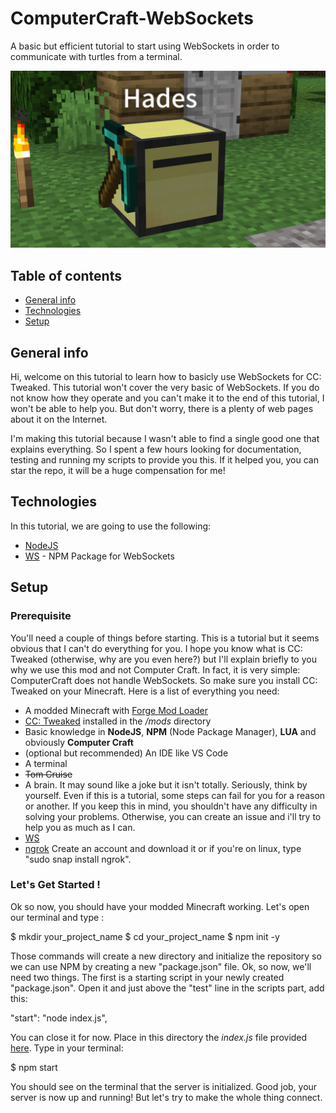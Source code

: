 # ComputerCraft-WebSockets
A basic but efficient tutorial to start using WebSockets in order to communicate with turtles from a terminal.

![Alt text](./2021-02-15_03.15.03.png?raw=true "Hades welcomes you, mortal")

## Table of contents
* [General info](#general-info)
* [Technologies](#technologies)
* [Setup](#setup)

## General info

Hi, welcome on this tutorial to learn how to basicly use WebSockets for CC: Tweaked. This tutorial won't cover the very basic of WebSockets. If you do not know how they operate and you can't make it to the end of this tutorial, I won't be able to help you. But don't worry, there is a plenty of web pages about it on the Internet.

I'm making this tutorial because I wasn't able to find a single good one that explains everything. So I spent a few hours looking for documentation, testing and running my scripts to provide you this. If it helped you, you can star the repo, it will be a huge compensation for me!

## Technologies

In this tutorial, we are going to use the following:

* [NodeJS](https://nodejs.org/en/ "NodeJS Official Website")
* [WS](https://www.npmjs.com/package/ws "WS npm page") - NPM Package for WebSockets

## Setup

### Prerequisite

You'll need a couple of things before starting. This is a tutorial but it seems obvious that I can't do everything for you.
I hope you know what is CC: Tweaked (otherwise, why are you even here?) but I'll explain briefly to you why we use this mod and not Computer Craft.
In fact, it is very simple: ComputerCraft does not handle WebSockets. So make sure you install CC: Tweaked on your Minecraft.
Here is a list of everything you need:

* A modded Minecraft with [Forge Mod Loader](http://files.minecraftforge.net/ "Forge Website")
* [CC: Tweaked](https://www.curseforge.com/minecraft/mc-mods/cc-tweaked "CC: Tweaked CurseForge page") installed in the */mods* directory
* Basic knowledge in **NodeJS**, **NPM** (Node Package Manager), **LUA** and obviously **Computer Craft**
* (optional but recommended) An IDE like VS Code
* A terminal
* ~~Tom Cruise~~
* A brain. It may sound like a joke but it isn't totally. Seriously, think by yourself. Even if this is a tutorial, some steps can fail for you for a reason or another. If you keep this in mind, you shouldn't have any difficulty in solving your problems. Otherwise, you can create an issue and i'll try to help you as much as I can.
* [WS](https://www.npmjs.com/package/ws, "WS NPM link")
* [ngrok](https://ngrok.com/, "Ngrok Official Website") Create an account and download it or if you're on linux, type "sudo snap install ngrok".

### Let's Get Started !

Ok so now, you should have your modded Minecraft working.
Let's open our terminal and type :

$ mkdir your_project_name
$ cd your_project_name
$ npm init -y

Those commands will create a new directory and initialize the repository so we can use NPM by creating a new "package.json" file.
Ok, so now, we'll need two things. The first is a starting script in your newly created "package.json".
Open it and just above the "test" line in the scripts part, add this:

"start": "node index.js",

You can close it for now.
Place in this directory the *index.js* file provided [here](https://pastebin.com/bnSCj9fy).
Type in your terminal:

$ npm start

You should see on the terminal that the server is initialized.
Good job, your server is now up and running!
But let's try to make the whole thing connect.

